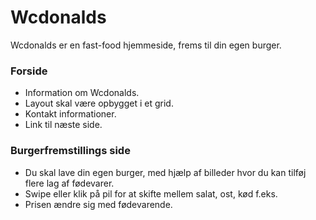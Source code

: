 # Wcdonalds

Wcdonalds er en fast-food hjemmeside, frems til din egen burger.

### Forside
 - Information om Wcdonalds.
 - Layout skal være opbygget i et grid.
 - Kontakt informationer.
 - Link til næste side.
### Burgerfremstillings side
- Du skal lave din egen burger, med hjælp af billeder hvor du kan tilføj flere lag af fødevarer. 
- Swipe eller klik på pil for at skifte mellem salat, ost, kød f.eks. 
- Prisen ændre sig med fødevarende. 

